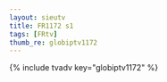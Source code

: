 ```yaml
--- 
layout: sieutv
title: FR1172 s1
tags: [FRtv]
thumb_re: globiptv1172
---
```

{% include tvadv key="globiptv1172" %} 
